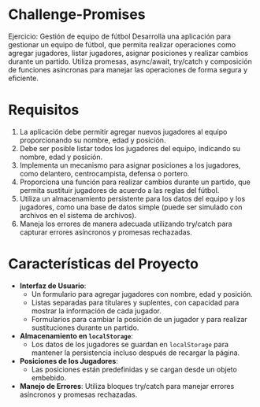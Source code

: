 # Challenge-Promises
Ejercicio: Gestión de equipo de fútbol
Desarrolla una aplicación para gestionar un equipo de fútbol, que permita realizar operaciones como agregar jugadores, listar jugadores, asignar posiciones y realizar cambios durante un partido. Utiliza promesas, async/await, try/catch y composición de funciones asíncronas para manejar las operaciones de forma segura y eficiente.

# Requisitos
1) La aplicación debe permitir agregar nuevos jugadores al equipo proporcionando su nombre, edad y posición.
2) Debe ser posible listar todos los jugadores del equipo, indicando su nombre, edad y posición.
3) Implementa un mecanismo para asignar posiciones a los jugadores, como delantero, centrocampista, defensa o portero.
4) Proporciona una función para realizar cambios durante un partido, que permita sustituir jugadores de acuerdo a las reglas del fútbol.
5) Utiliza un almacenamiento persistente para los datos del equipo y los jugadores, como una base de datos simple (puede ser simulado con archivos en el sistema de archivos).
6) Maneja los errores de manera adecuada utilizando try/catch para capturar errores asíncronos y promesas rechazadas.


# Características del Proyecto

- **Interfaz de Usuario**:
  - Un formulario para agregar jugadores con nombre, edad y posición.
  - Listas separadas para titulares y suplentes, con capacidad para mostrar la información de cada jugador.
  - Formularios para cambiar la posición de un jugador y para realizar sustituciones durante un partido.
- **Almacenamiento en `localStorage`**:
  - Los datos de los jugadores se guardan en `localStorage` para mantener la persistencia incluso después de recargar la página.
- **Posiciones de los Jugadores**:
  - Las posiciones están predefinidas y se cargan desde un objeto embebido. 
- **Manejo de Errores**: Utiliza bloques try/catch para manejar errores asíncronos y promesas rechazadas.